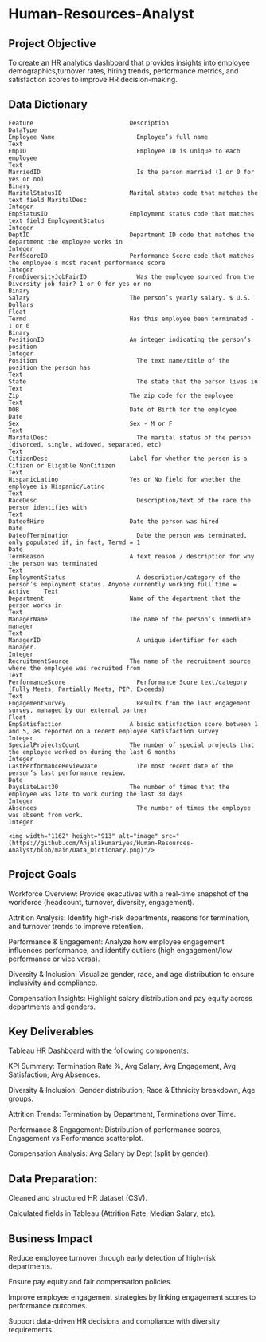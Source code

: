 # Human-Resources-Analyst

## Project Objective
To create an HR analytics dashboard that provides insights into employee demographics,turnover rates, hiring trends, performance metrics, and satisfaction scores to improve HR
decision-making.

## Data Dictionary
```
Feature               	          Description       	                                                                                 DataType
Employee Name	                    Employee’s full name	                                                                                Text
EmpID               	            Employee ID is unique to each employee	                                                              Text
MarriedID	                        Is the person married (1 or 0 for yes or no)	                                                       Binary
MaritalStatusID	                  Marital status code that matches the text field MaritalDesc	                                         Integer
EmpStatusID	                      Employment status code that matches text field EmploymentStatus	                                     Integer
DeptID	                          Department ID code that matches the department the employee works in                                 Integer
PerfScoreID	                      Performance Score code that matches the employee’s most recent performance score	                   Integer
FromDiversityJobFairID          	Was the employee sourced from the Diversity job fair? 1 or 0 for yes or no	                         Binary
Salary	                          The person’s yearly salary. $ U.S. Dollars	                                                          Float
Termd                     	      Has this employee been terminated - 1 or 0	                                                          Binary
PositionID                	      An integer indicating the person’s position	                                                          Integer
Position	                        The text name/title of the position the person has	                                                   Text
State	                            The state that the person lives in	                                                                   Text
Zip	                              The zip code for the employee                                                                        	 Text
DOB	                              Date of Birth for the employee	                                                                       Date
Sex	                              Sex - M or F	                                                                                         Text
MaritalDesc                     	The marital status of the person (divorced, single, widowed, separated, etc)	                         Text
CitizenDesc	                      Label for whether the person is a Citizen or Eligible NonCitizen	                                     Text
HispanicLatino	                  Yes or No field for whether the employee is Hispanic/Latino	                                           Text
RaceDesc	                        Description/text of the race the person identifies with	                                               Text
DateofHire	                      Date the person was hired	                                                                             Date
DateofTermination	                Date the person was terminated, only populated if, in fact, Termd = 1	                                 Date
TermReason	                      A text reason / description for why the person was terminated	                                         Text
EmploymentStatus	                A description/category of the person’s employment status. Anyone currently working full time = Active	 Text
Department	                      Name of the department that the person works in	                                                       Text
ManagerName	                      The name of the person’s immediate manager	                                                           Text
ManagerID                    	    A unique identifier for each manager.	                                                                 Integer
RecruitmentSource              	  The name of the recruitment source where the employee was recruited from	                             Text
PerformanceScore            	    Performance Score text/category (Fully Meets, Partially Meets, PIP, Exceeds)	                         Text
EngagementSurvey	                Results from the last engagement survey, managed by our external partner	                             Float
EmpSatisfaction	                  A basic satisfaction score between 1 and 5, as reported on a recent employee satisfaction survey	     Integer
SpecialProjectsCount           	  The number of special projects that the employee worked on during the last 6 months                  	 Integer
LastPerformanceReviewDate	        The most recent date of the person’s last performance review.	                                         Date
DaysLateLast30	                  The number of times that the employee was late to work during the last 30 days	                       Integer
Absences	                        The number of times the employee was absent from work.	                                               Integer

<img width="1162" height="913" alt="image" src="(https://github.com/Anjalikumariyes/Human-Resources-Analyst/blob/main/Data_Dictionary.png)"/>

```
## Project Goals

Workforce Overview: Provide executives with a real-time snapshot of the workforce (headcount, turnover, diversity, engagement).

Attrition Analysis: Identify high-risk departments, reasons for termination, and turnover trends to improve retention.

Performance & Engagement: Analyze how employee engagement influences performance, and identify outliers (high engagement/low performance or vice versa).

Diversity & Inclusion: Visualize gender, race, and age distribution to ensure inclusivity and compliance.

Compensation Insights: Highlight salary distribution and pay equity across departments and genders.

## Key Deliverables

Tableau HR Dashboard with the following components:

KPI Summary: Termination Rate %, Avg Salary, Avg Engagement, Avg Satisfaction, Avg Absences.

Diversity & Inclusion: Gender distribution, Race & Ethnicity breakdown, Age groups.

Attrition Trends: Termination by Department, Terminations over Time.

Performance & Engagement: Distribution of performance scores, Engagement vs Performance scatterplot.

Compensation Analysis: Avg Salary by Dept (split by gender).

## Data Preparation:

Cleaned and structured HR dataset (CSV).

Calculated fields in Tableau (Attrition Rate, Median Salary, etc).


## Business Impact

Reduce employee turnover through early detection of high-risk departments.

Ensure pay equity and fair compensation policies.

Improve employee engagement strategies by linking engagement scores to performance outcomes.

Support data-driven HR decisions and compliance with diversity requirements.
